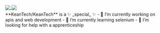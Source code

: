 <!-- Repo Stats Display -->
<div style="margin-bottom: 5px;">
  <a href="https://github.com/KeanTech/BinaryGame">
    <img align="center" src="https://github-readme-stats.vercel.app/api/pin/?username=KeanTech&repo=MovieSearch_App&theme=onedark&show_owner=true" />
  </a>
  <a href="https://github.com/iZeQure/TQC-Development">
    <img align="center" src="https://github-readme-stats.vercel.app/api/pin/?username=KeanTech&repo=ProjectDB&theme=onedark&show_owner=false" />
  </a>
</div>
<div>
**KeanTech/KeanTech** is a ✨ _special_ ✨ 
- 🔭 I’m currently working on apis and web development
- 🌱 I’m currently learning selenium 
- 🤔 I’m looking for help with a apprenticeship
</div>

